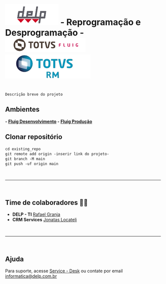 
# <img src='Logos/logodelp.png'> - Reprogramação e Desprogramação -<img src='Logos/logofluig.png'><img src='Logos/totvs-rm.png'>

<!-- ## <img src='https://techconn.com.br/wp-content/uploads/2020/12/03-Fluig.png' style="mix-blend-mode:multiply;"> -->

~~~~

Descrição breve do projeto

~~~~

## Ambientes

<strong>- [Fluig Desenvolvimento](http://delp5031:8080/portal/p/1/home) </strong> 
<strong>- [Fluig Produção](http://delp5013:8080/portal/p/1/home) </strong> <br>

## Clonar repositório

```
cd existing_repo
git remote add origin -inserir link do projeto-
git branch -M main
git push -uf origin main
```
<br><hr><br>
## Time de colaboradores  👨‍💻

- <strong>DELP - TI</strong> [Rafael Granja](https://gitlab.com/rafael.granja)
- <strong>CRM Services</strong> [Jonatas Locateli](https://gitlab.com/jonatas.locateli)

<br><hr><br>

## Ajuda  
Para suporte, acesse [Service - Desk](http://delp5014/glpi/front/central.php) ou contate por email informatica@delp.com.br
 
 

